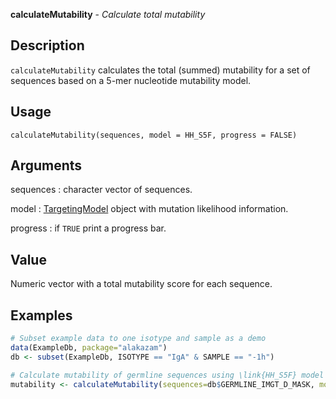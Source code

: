 **calculateMutability** - *Calculate total mutability*

Description
--------------------

`calculateMutability` calculates the total (summed) mutability for a set of sequences 
based on a 5-mer nucleotide mutability model.


Usage
--------------------
```
calculateMutability(sequences, model = HH_S5F, progress = FALSE)
```

Arguments
-------------------

sequences
:   character vector of sequences.

model
:   [TargetingModel](TargetingModel-class.md) object with mutation likelihood information.

progress
:   if `TRUE` print a progress bar.




Value
-------------------

Numeric vector with a total mutability score for each sequence.



Examples
-------------------

```R
# Subset example data to one isotype and sample as a demo
data(ExampleDb, package="alakazam")
db <- subset(ExampleDb, ISOTYPE == "IgA" & SAMPLE == "-1h")

# Calculate mutability of germline sequences using \link{HH_S5F} model
mutability <- calculateMutability(sequences=db$GERMLINE_IMGT_D_MASK, model=HH_S5F)
```








